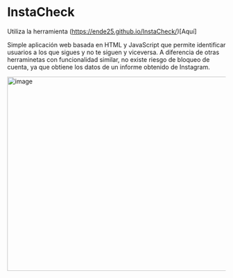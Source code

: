 # InstaCheck
Utiliza la herramienta (https://ende25.github.io/InstaCheck/)[Aquí]

Simple aplicación web basada en HTML y JavaScript que permite identificar usuarios a los que sigues y no te siguen y viceversa. A diferencia de otras herraminetas con funcionalidad similar, no existe riesgo de bloqueo de cuenta, ya que obtiene los datos de un informe obtenido de Instagram.

<img width="837" height="447" alt="image" src="https://github.com/user-attachments/assets/01839667-8517-4caf-85ed-a1af217276c4" />
